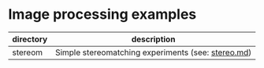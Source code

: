 # Image processing examples

| directory| description |
|---|---|
|stereom | Simple stereomatching experiments (see: [stereo.md](./doc/stereo.md))

